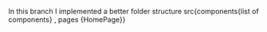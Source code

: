 In this branch I implemented a better folder structure
src{components{list of components} , pages {HomePage}}
